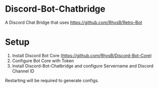 # Discord-Bot-Chatbridge
A Discord Chat Bridge that uses https://github.com/RhysB/Retro-Bot


# Setup
1. Install Discord Bot Core (https://github.com/RhysB/Discord-Bot-Core)
2. Configure Bot Core with Token
3. Install Discord-Bot-Chatbridge and configure Servername and Discord Channel ID

Restarting will be required to generate configs.
